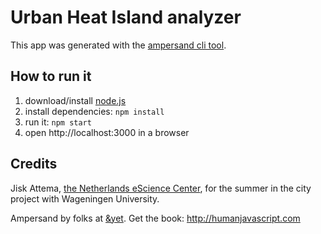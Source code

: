 # Urban Heat Island analyzer

This app was generated with the [ampersand cli tool](http://ampersandjs.com/learn/quick-start-guide).

## How to run it

1. download/install [node.js](http://nodejs.org/)
1. install dependencies: `npm install`
1. run it: `npm start`
1. open http://localhost:3000 in a browser


## Credits

Jisk Attema, [the Netherlands eScience Center](http://nlesc.nl), for the summer in the city project with Wageningen University.

Ampersand by folks at [&yet](http://andyet.com).
Get the book: http://humanjavascript.com
